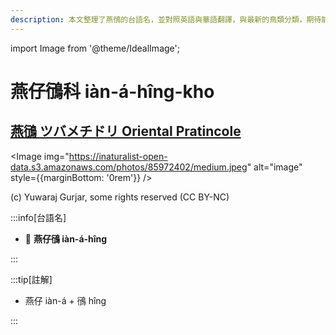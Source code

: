 ```yaml
---
description: 本文整理了燕鴴的台語名，並對照英語與華語翻譯，與最新的鳥類分類，期待能夠供未來的台語鳥類圖鑑當作參考
---
```


import Image from '@theme/IdealImage';

# 燕仔鴴科 iàn-á-hîng-kho

## [燕鴴 ツバメチドリ Oriental Pratincole](https://ebird.org/species/oripra)

<Image img="https://inaturalist-open-data.s3.amazonaws.com/photos/85972402/medium.jpeg" alt="image" style={{marginBottom: '0rem'}} />

<p className="image-caption">
(c) Yuwaraj Gurjar, some rights reserved (CC BY-NC)
</p>

:::info[台語名]

- 🎯 **燕仔鴴 iàn-á-hîng**

:::

:::tip[註解]

- 燕仔 iàn-á + 鴴 hîng

:::
